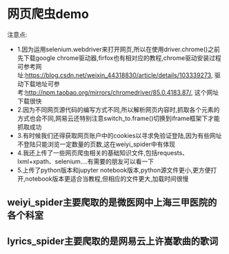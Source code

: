 # 网页爬虫demo

注意点:
 * 1.因为运用selenium.webdriver来打开网页,所以在使用driver.chrome()之前先下载google chrome驱动器,firfox也有相对应的教程,chrome驱动安装过程可参考网址:https://blog.csdn.net/weixin_44318830/article/details/103339273, 驱动下载地址可参考:http://npm.taobao.org/mirrors/chromedriver/85.0.4183.87/, 这个网址下载很快
 * 2.因为不同网页源代码的编写方式不同,所以解析网页内容时,抓取各个元素的方式也会不同,网易云还特别注意switch_to.frame()切换到iframe框架下才能抓取成功
 * 3.有时候我们还得获取网页账户中的cookies以寻求免验证登陆,因为有些网址不登陆只能浏览一定数量的页数,这在weiyi_spider中有体现
 * 4.我还上传了一些网页爬虫相关的基础知识文件,包括requests、lxml+xpath、selenium....有需要的朋友可以看一下
 * 5.上传了python版本和jupyter notebook版本,python源文件更小,更方便打开,notebook版本更适合当教程,但相应的文件更大,加载时间很慢
 
## weiyi_spider主要爬取的是微医网中上海三甲医院的各个科室

## lyrics_spider主要爬取的是网易云上许嵩歌曲的歌词
